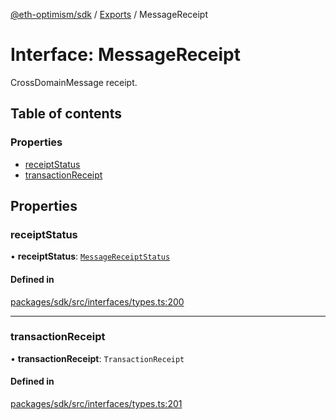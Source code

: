 [@eth-optimism/sdk](../README.md) / [Exports](../modules.md) / MessageReceipt

# Interface: MessageReceipt

CrossDomainMessage receipt.

## Table of contents

### Properties

- [receiptStatus](MessageReceipt.md#receiptstatus)
- [transactionReceipt](MessageReceipt.md#transactionreceipt)

## Properties

### receiptStatus

• **receiptStatus**: [`MessageReceiptStatus`](../enums/MessageReceiptStatus.md)

#### Defined in

[packages/sdk/src/interfaces/types.ts:200](https://github.com/ethereum-optimism/optimism/blob/e5a9fd56/packages/sdk/src/interfaces/types.ts#L200)

___

### transactionReceipt

• **transactionReceipt**: `TransactionReceipt`

#### Defined in

[packages/sdk/src/interfaces/types.ts:201](https://github.com/ethereum-optimism/optimism/blob/e5a9fd56/packages/sdk/src/interfaces/types.ts#L201)
